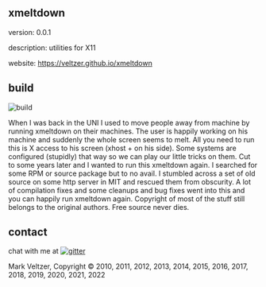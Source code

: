 ## xmeltdown

version: 0.0.1

description: utilities for X11

website: https://veltzer.github.io/xmeltdown

## build

![build](https://github.com/veltzer/xmeltdown/workflows/build/badge.svg)

When I was back in the UNI I used to move people away from machine by running
xmeltdown on their machines. The user is happily working on his machine and
suddenly the whole screen seems to melt. All you need to run this is X access
to his screen (xhost + on his side). Some systems are configured (stupidly)
that way so we can play our little tricks on them. Cut to some years later
and I wanted to run this xmeltdown again. I searched for some RPM or source
package but to no avail. I stumbled across a set of old source on some http
server in MIT and rescued them from obscurity. A lot of compilation fixes
and some cleanups and bug fixes went into this and you can happily run
xmeltdown again. Copyright of most of the stuff still belongs to the
original authors. Free source never dies.

## contact

chat with me at [![gitter](https://badges.gitter.im/Join%20Chat.svg)](https://gitter.im/veltzer/mark.veltzer)

Mark Veltzer, Copyright © 2010, 2011, 2012, 2013, 2014, 2015, 2016, 2017, 2018, 2019, 2020, 2021, 2022
